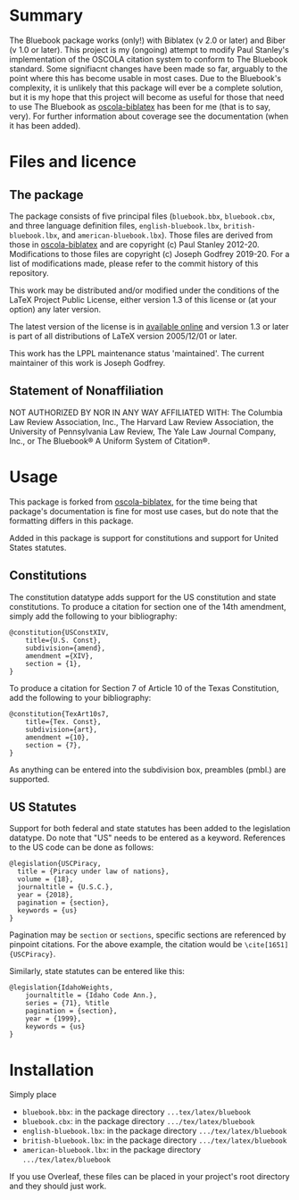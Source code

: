 # Summary

The Bluebook package works (only!) with Biblatex (v 2.0 or later) and Biber (v 1.0 or later).
This project is my (ongoing) attempt to modify Paul Stanley's implementation of the OSCOLA citation system to conform to The Bluebook standard. 
Some signifiacnt changes have been made so far, arguably to the point where this has become usable in most cases. Due to the Bluebook's complexity, it is unlikely that this package will ever be a complete solution, but it is my hope that this project will become as useful for those that need to use The Bluebook as [oscola-biblatex](https://github.com/PaulStanley/oscola-biblatex) has been for me (that is to say, very).
For further information about coverage see the documentation (when it has been added).

# Files and licence

## The package

The package consists of five principal files (`bluebook.bbx`, `bluebook.cbx`, and three language definition files,
`english-bluebook.lbx`, `british-bluebook.lbx`, and `american-bluebook.lbx`). <!--There is also a very short index
style file, `bluebook.ist`.--> Those files are derived from those in [oscola-biblatex](https://github.com/PaulStanley/oscola-biblatex) 
and are copyright (c) Paul Stanley 2012-20. Modifications to those files are copyright (c) Joseph Godfrey 2019-20. For a list of modifications made, please refer to the commit history of this repository.

This work may be distributed and/or modified under the conditions of
the LaTeX Project Public License, either version 1.3 of this license
or (at your option) any later version.

The latest version of the license is in [available online](http://www.latex-project.org/lppl.txt) 
and version 1.3 or later is part of all distributions of LaTeX version 2005/12/01 or later.

This work has the LPPL maintenance status 'maintained'. The current
maintainer of this work is Joseph Godfrey.

<!--
## The documentation

The documentation consists of `oscola.tex`, `oscola.pdf` and
`oscola-examples.bib`. Those files are distributed under the Creative
Commons Attribution 3.0-Unported License (CC BY 3.0). A copy of that
license is available [online](http://creativecommons.org/licenses/by/3.0/deed.en_GB).
-->

## Statement of Nonaffiliation
NOT AUTHORIZED BY NOR IN ANY WAY AFFILIATED WITH: The Columbia Law Review Association, Inc., The Harvard Law Review Association, the University of Pennsylvania Law Review, The Yale Law Journal Company, Inc., or The Bluebook® A Uniform System of Citation®.

# Usage

This package is forked from [oscola-biblatex](https://github.com/PaulStanley/oscola-biblatex), for the time being that package's documentation is fine for most use cases, but do note that the formatting differs in this package. 

Added in this package is support for constitutions and support for United States statutes.

## Constitutions

The constitution datatype adds support for the US constitution and state constitutions. To produce a citation for section one of the 14th amendment, simply add the following to your bibliography:
```
@constitution{USConstXIV,
	title={U.S. Const},
	subdivision={amend},
	amendment ={XIV},
	section = {1},
}
```

To produce a citation for Section 7 of Article 10 of the Texas Constitution, add the following to your bibliography:
```
@constitution{TexArt10s7,
	title={Tex. Const},
	subdivision={art},
	amendment ={10},
	section = {7},
}
```
As anything can be entered into the subdivision box, preambles (pmbl.) are supported.

## US Statutes

Support for both federal and state statutes has been added to the legislation datatype. Do note that "US" needs to be entered as a keyword. References to the US code can be done as follows:
```
@legislation{USCPiracy,
  title = {Piracy under law of nations},
  volume = {18},
  journaltitle = {U.S.C.},
  year = {2018},
  pagination = {section},
  keywords = {us}
}
```
Pagination may be ```section``` or ```sections```, specific sections are referenced by pinpoint citations. For the above example, the citation would be ```\cite[1651]{USCPiracy}```.

Similarly, state statutes can be entered like this:
```
@legislation{IdahoWeights,
	journaltitle = {Idaho Code Ann.},
	series = {71}, %title
	pagination = {section},
	year = {1999},
	keywords = {us}
}
```

<!--
## Bug reports

All bug reports, questions, or suggestions should be sent to the
maintainer, whose email is pstanley@essexcourt.net.
-->

# Installation

Simply place

* `bluebook.bbx`: in the package directory `...tex/latex/bluebook`
* `bluebook.cbx`: in the package directory `.../tex/latex/bluebook`
* `english-bluebook.lbx`: in the package directory `.../tex/latex/bluebook`
* `british-bluebook.lbx`: in the package directory `.../tex/latex/bluebook`
* `american-bluebook.lbx`: in the package directory `.../tex/latex/bluebook`
<!--
* `bluebook.pdf` and `bluebook.tex`: with documentation under `.../doc/latex/bluebook`
* `bluebook.ist`: with the index style files in  `.../makeindex/bluebook`
-->

If you use Overleaf, these files can be placed in your project's root directory and they should just work.

<!--
# Version history
Some Point     Version 1      Original release
-->
